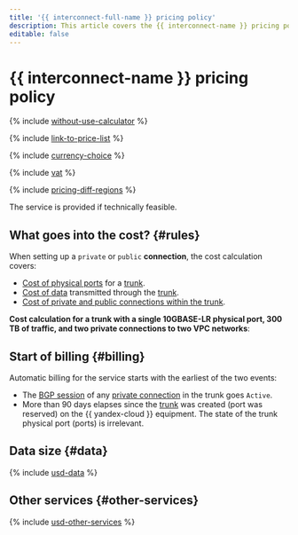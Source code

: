 ```yaml
---
title: '{{ interconnect-full-name }} pricing policy'
description: This article covers the {{ interconnect-name }} pricing policy.
editable: false
---
```


# {{ interconnect-name }} pricing policy

{% include [without-use-calculator](../_includes/pricing/without-use-calculator.md) %}

{% include [link-to-price-list](../_includes/pricing/link-to-price-list.md) %}

{% include [currency-choice](../_includes/pricing/currency-choice.md) %}

{% include [vat](../_includes/vat.md) %}

{% include [pricing-diff-regions](../_includes/pricing-diff-regions.md) %}

The service is provided if technically feasible.

## What goes into the cost? {#rules}

When setting up a `private` or `public` **connection**, the cost calculation covers:
* [Cost of physical ports](#other-services) for a [trunk](concepts/trunk.md).
* [Cost of data](#data) transmitted through the [trunk](concepts/trunk.md).
* [Cost of private and public connections within the trunk](#other-services).

**Cost calculation for a trunk with a single 10GBASE-LR physical port, 300 TB of traffic, and two private connections to two VPC networks**:


## Start of billing {#billing} 

Automatic billing for the service starts with the earliest of the two events:
* The [BGP session](./concepts/priv-con.md#bgp-peering) of any [private connection](./concepts/priv-con.md) in the trunk goes `Active`.
* More than 90 days elapses since the [trunk](./concepts/trunk.md) was created (port was reserved) on the {{ yandex-cloud }} equipment. The state of the trunk physical port (ports) is irrelevant.

## Data size {#data}




{% include [usd-data](../_pricing/interconnect/usd-data.md) %}


## Other services {#other-services}




{% include [usd-other-services](../_pricing/interconnect/usd-other-services.md) %}



